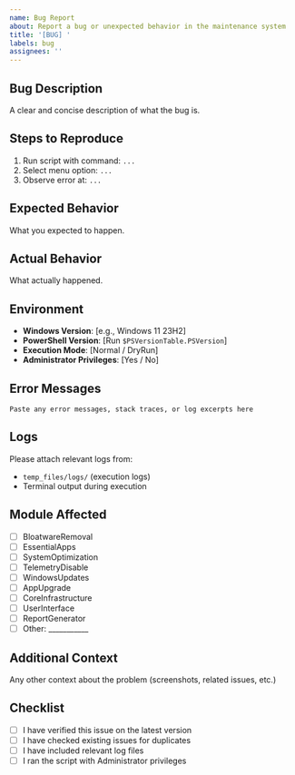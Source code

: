```yaml
---
name: Bug Report
about: Report a bug or unexpected behavior in the maintenance system
title: '[BUG] '
labels: bug
assignees: ''
---
```


## Bug Description
A clear and concise description of what the bug is.

## Steps to Reproduce
1. Run script with command: `...`
2. Select menu option: `...`
3. Observe error at: `...`

## Expected Behavior
What you expected to happen.

## Actual Behavior
What actually happened.

## Environment
- **Windows Version**: [e.g., Windows 11 23H2]
- **PowerShell Version**: [Run `$PSVersionTable.PSVersion`]
- **Execution Mode**: [Normal / DryRun]
- **Administrator Privileges**: [Yes / No]

## Error Messages
```
Paste any error messages, stack traces, or log excerpts here
```

## Logs
Please attach relevant logs from:
- `temp_files/logs/` (execution logs)
- Terminal output during execution

## Module Affected
- [ ] BloatwareRemoval
- [ ] EssentialApps
- [ ] SystemOptimization
- [ ] TelemetryDisable
- [ ] WindowsUpdates
- [ ] AppUpgrade
- [ ] CoreInfrastructure
- [ ] UserInterface
- [ ] ReportGenerator
- [ ] Other: ___________

## Additional Context
Any other context about the problem (screenshots, related issues, etc.)

## Checklist
- [ ] I have verified this issue on the latest version
- [ ] I have checked existing issues for duplicates
- [ ] I have included relevant log files
- [ ] I ran the script with Administrator privileges
